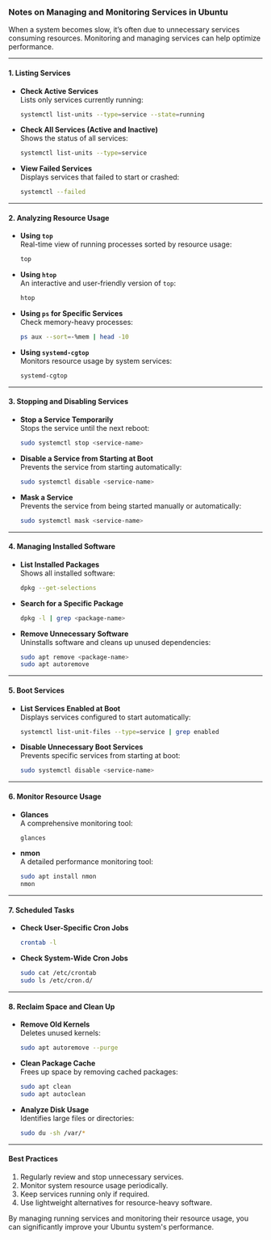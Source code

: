 ### **Notes on Managing and Monitoring Services in Ubuntu**

When a system becomes slow, it’s often due to unnecessary services consuming resources. Monitoring and managing services can help optimize performance.

---

#### **1. Listing Services**

- **Check Active Services**  
  Lists only services currently running:  
  ```bash
  systemctl list-units --type=service --state=running
  ```

- **Check All Services (Active and Inactive)**  
  Shows the status of all services:  
  ```bash
  systemctl list-units --type=service
  ```

- **View Failed Services**  
  Displays services that failed to start or crashed:  
  ```bash
  systemctl --failed
  ```

---

#### **2. Analyzing Resource Usage**

- **Using `top`**  
  Real-time view of running processes sorted by resource usage:  
  ```bash
  top
  ```

- **Using `htop`**  
  An interactive and user-friendly version of `top`:  
  ```bash
  htop
  ```

- **Using `ps` for Specific Services**  
  Check memory-heavy processes:  
  ```bash
  ps aux --sort=-%mem | head -10
  ```

- **Using `systemd-cgtop`**  
  Monitors resource usage by system services:  
  ```bash
  systemd-cgtop
  ```

---

#### **3. Stopping and Disabling Services**

- **Stop a Service Temporarily**  
  Stops the service until the next reboot:  
  ```bash
  sudo systemctl stop <service-name>
  ```

- **Disable a Service from Starting at Boot**  
  Prevents the service from starting automatically:  
  ```bash
  sudo systemctl disable <service-name>
  ```

- **Mask a Service**  
  Prevents the service from being started manually or automatically:  
  ```bash
  sudo systemctl mask <service-name>
  ```

---

#### **4. Managing Installed Software**

- **List Installed Packages**  
  Shows all installed software:  
  ```bash
  dpkg --get-selections
  ```

- **Search for a Specific Package**  
  ```bash
  dpkg -l | grep <package-name>
  ```

- **Remove Unnecessary Software**  
  Uninstalls software and cleans up unused dependencies:  
  ```bash
  sudo apt remove <package-name>
  sudo apt autoremove
  ```

---

#### **5. Boot Services**

- **List Services Enabled at Boot**  
  Displays services configured to start automatically:  
  ```bash
  systemctl list-unit-files --type=service | grep enabled
  ```

- **Disable Unnecessary Boot Services**  
  Prevents specific services from starting at boot:  
  ```bash
  sudo systemctl disable <service-name>
  ```

---

#### **6. Monitor Resource Usage**

- **Glances**  
  A comprehensive monitoring tool:  
  ```bash
  glances
  ```

- **nmon**  
  A detailed performance monitoring tool:  
  ```bash
  sudo apt install nmon
  nmon
  ```

---

#### **7. Scheduled Tasks**

- **Check User-Specific Cron Jobs**  
  ```bash
  crontab -l
  ```

- **Check System-Wide Cron Jobs**  
  ```bash
  sudo cat /etc/crontab
  sudo ls /etc/cron.d/
  ```

---

#### **8. Reclaim Space and Clean Up**

- **Remove Old Kernels**  
  Deletes unused kernels:  
  ```bash
  sudo apt autoremove --purge
  ```

- **Clean Package Cache**  
  Frees up space by removing cached packages:  
  ```bash
  sudo apt clean
  sudo apt autoclean
  ```

- **Analyze Disk Usage**  
  Identifies large files or directories:  
  ```bash
  sudo du -sh /var/*
  ```

---

#### **Best Practices**
1. Regularly review and stop unnecessary services.
2. Monitor system resource usage periodically.
3. Keep services running only if required.
4. Use lightweight alternatives for resource-heavy software.

By managing running services and monitoring their resource usage, you can significantly improve your Ubuntu system's performance.
